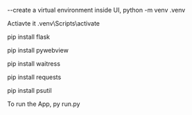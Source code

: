 --create a virtual environment inside UI, 
python -m venv .venv

Actiavte it
.venv\Scripts\activate

pip install flask

pip install pywebview

pip install waitress

pip install requests

pip install psutil


To run the App, py run.py